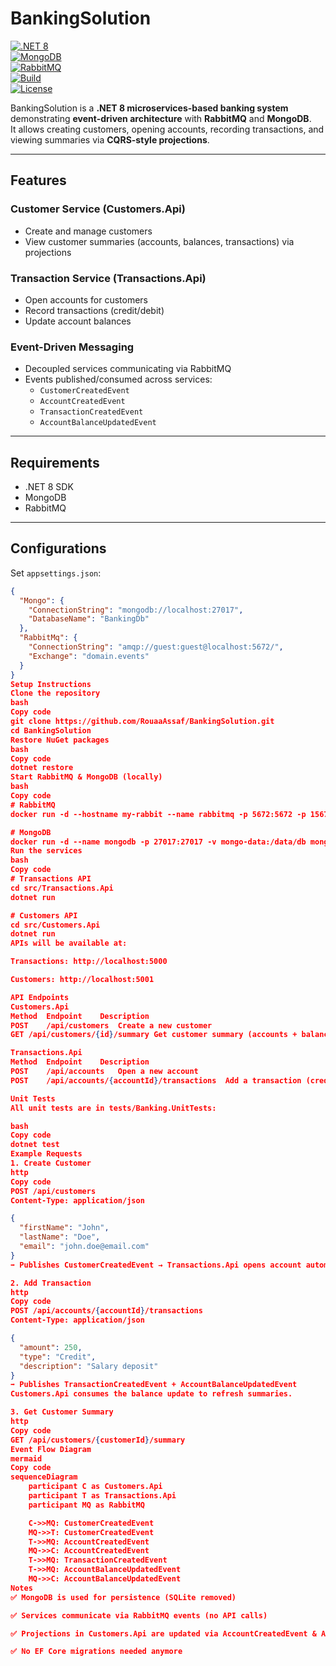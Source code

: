 # BankingSolution  

[![.NET 8](https://img.shields.io/badge/.NET-8.0-blueviolet?logo=dotnet)](https://dotnet.microsoft.com/)  
[![MongoDB](https://img.shields.io/badge/Database-MongoDB-brightgreen?logo=mongodb)](https://www.mongodb.com/)  
[![RabbitMQ](https://img.shields.io/badge/Messaging-RabbitMQ-orange?logo=rabbitmq)](https://www.rabbitmq.com/)  
[![Build](https://img.shields.io/badge/Build-Passing-brightgreen)](#)  
[![License](https://img.shields.io/badge/License-MIT-lightgrey)](LICENSE)  

BankingSolution is a **.NET 8 microservices-based banking system** demonstrating **event-driven architecture** with **RabbitMQ** and **MongoDB**.  
It allows creating customers, opening accounts, recording transactions, and viewing summaries via **CQRS-style projections**.

---

## Features  

### Customer Service (Customers.Api)  
- Create and manage customers  
- View customer summaries (accounts, balances, transactions) via projections  

### Transaction Service (Transactions.Api)  
- Open accounts for customers  
- Record transactions (credit/debit)  
- Update account balances  

### Event-Driven Messaging  
- Decoupled services communicating via RabbitMQ  
- Events published/consumed across services:  
  - `CustomerCreatedEvent`  
  - `AccountCreatedEvent`  
  - `TransactionCreatedEvent`  
  - `AccountBalanceUpdatedEvent`  

---

## Requirements  
- .NET 8 SDK  
- MongoDB  
- RabbitMQ  

---

## Configurations  
Set `appsettings.json`:

```json
{
  "Mongo": {
    "ConnectionString": "mongodb://localhost:27017",
    "DatabaseName": "BankingDb"
  },
  "RabbitMq": {
    "ConnectionString": "amqp://guest:guest@localhost:5672/",
    "Exchange": "domain.events"
  }
}
Setup Instructions
Clone the repository
bash
Copy code
git clone https://github.com/RouaaAssaf/BankingSolution.git
cd BankingSolution
Restore NuGet packages
bash
Copy code
dotnet restore
Start RabbitMQ & MongoDB (locally)
bash
Copy code
# RabbitMQ
docker run -d --hostname my-rabbit --name rabbitmq -p 5672:5672 -p 15672:15672 rabbitmq:3-management

# MongoDB
docker run -d --name mongodb -p 27017:27017 -v mongo-data:/data/db mongo:6.0
Run the services
bash
Copy code
# Transactions API
cd src/Transactions.Api
dotnet run

# Customers API
cd src/Customers.Api
dotnet run
APIs will be available at:

Transactions: http://localhost:5000

Customers: http://localhost:5001

API Endpoints
Customers.Api
Method	Endpoint	Description
POST	/api/customers	Create a new customer
GET	/api/customers/{id}/summary	Get customer summary (accounts + balances)

Transactions.Api
Method	Endpoint	Description
POST	/api/accounts	Open a new account
POST	/api/accounts/{accountId}/transactions	Add a transaction (credit/debit)

Unit Tests
All unit tests are in tests/Banking.UnitTests:

bash
Copy code
dotnet test
Example Requests
1. Create Customer
http
Copy code
POST /api/customers
Content-Type: application/json

{
  "firstName": "John",
  "lastName": "Doe",
  "email": "john.doe@email.com"
}
➡️ Publishes CustomerCreatedEvent → Transactions.Api opens account automatically.

2. Add Transaction
http
Copy code
POST /api/accounts/{accountId}/transactions
Content-Type: application/json

{
  "amount": 250,
  "type": "Credit",
  "description": "Salary deposit"
}
➡️ Publishes TransactionCreatedEvent + AccountBalanceUpdatedEvent
Customers.Api consumes the balance update to refresh summaries.

3. Get Customer Summary
http
Copy code
GET /api/customers/{customerId}/summary
Event Flow Diagram
mermaid
Copy code
sequenceDiagram
    participant C as Customers.Api
    participant T as Transactions.Api
    participant MQ as RabbitMQ

    C->>MQ: CustomerCreatedEvent
    MQ->>T: CustomerCreatedEvent
    T->>MQ: AccountCreatedEvent
    MQ->>C: AccountCreatedEvent
    T->>MQ: TransactionCreatedEvent
    T->>MQ: AccountBalanceUpdatedEvent
    MQ->>C: AccountBalanceUpdatedEvent
Notes
✅ MongoDB is used for persistence (SQLite removed)

✅ Services communicate via RabbitMQ events (no API calls)

✅ Projections in Customers.Api are updated via AccountCreatedEvent & AccountBalanceUpdatedEvent

✅ No EF Core migrations needed anymore